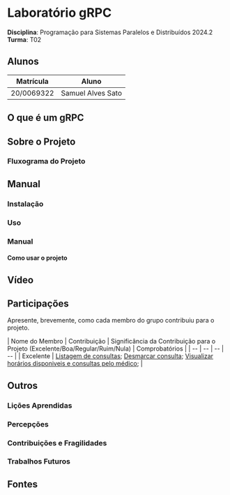 # Laboratório gRPC

**Disciplina**: Programação para Sistemas Paralelos e Distribuídos 2024.2 <br>
**Turma**: T02<br>


## Alunos

| Matrícula  | Aluno                          |
| ---------- | ------------------------------ |
| 20/0069322 | Samuel Alves Sato              |

## O que é um gRPC



## Sobre o Projeto


### Fluxograma do Projeto

## Manual

### Instalação


### Uso

### Manual

#### Como usar o projeto



## Vídeo



## Participações

Apresente, brevemente, como cada membro do grupo contribuiu para o projeto.

| Nome do Membro | Contribuição | Significância da Contribuição para o Projeto (Excelente/Boa/Regular/Ruim/Nula) | Comprobatórios |
| -- | -- | -- | -- |                                                                                                       | Excelente                                                                      | [Listagem de consultas](https://github.com/UnBParadigmas2024-2/2024.2-G1-Funcional_Agendamento_de_Consultas/commit/b62c9840f885f7ab718f4acaa5c71d9c6d0bc043); [Desmarcar consulta](https://github.com/UnBParadigmas2024-2/2024.2-G1-Funcional_Agendamento_de_Consultas/commit/b62c9840f885f7ab718f4acaa5c71d9c6d0bc043); [Visualizar horários disponiveis e consultas pelo médico](https://github.com/UnBParadigmas2024-2/2024.2-G1-Funcional_Agendamento_de_Consultas/commit/b17debff0073f3291be7054042685b836a203f2a); |                                                                               

## Outros

### Lições Aprendidas


### Percepções



### Contribuições e Fragilidades



### Trabalhos Futuros



## Fontes
